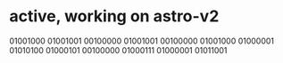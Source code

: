 # active, working on astro-v2


01001000 01001001 00100000 01001001 00100000 01001000 01000001 01010100 01000101 00100000 01000111 01000001 01011001 

<!---
kerbalis/kerbalis is a ✨ special ✨ repository because its `README.md` (this file) appears on your GitHub profile.
You can click the Preview link to take a look at your changes.
--->
